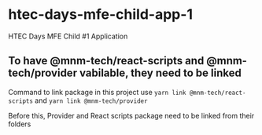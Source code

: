 # htec-days-mfe-child-app-1

HTEC Days MFE Child #1 Application

## To have @mnm-tech/react-scripts and @mnm-tech/provider vabilable, they need to be linked

Command to link package in this project use `yarn link @mnm-tech/react-scripts` and `yarn link @mnm-tech/provider`

Before this, Provider and React scripts package need to be linked from their folders
